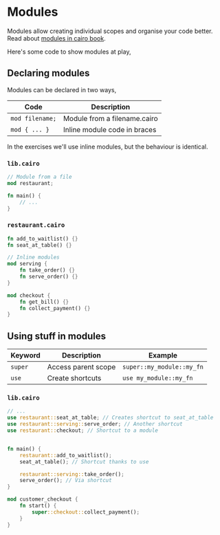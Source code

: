# Modules

Modules allow creating individual scopes and organise your code better. Read about [modules in cairo book](https://cairo-book.github.io/ch06-02-defining-modules-to-control-scope.html).

Here's some code to show modules at play,

## Declaring modules

Modules can be declared in two ways,

| Code            | Description                  |
| --------------- | ---------------------------- |
| `mod filename;` | Module from a filename.cairo |
| `mod { ... }`   | Inline module code in braces |

In the exercises we'll use inline modules, but the behaviour is identical.

### `lib.cairo`

```rust
// Module from a file
mod restaurant;

fn main() {
	// ...
}
```

### `restaurant.cairo`

```rust
fn add_to_waitlist() {}
fn seat_at_table() {}

// Inline modules
mod serving {
    fn take_order() {}
    fn serve_order() {}
}

mod checkout {
    fn get_bill() {}
    fn collect_payment() {}
}
```

## Using stuff in modules

| Keyword | Description         | Example                   |
| ------- | ------------------- | ------------------------- |
| `super` | Access parent scope | `super::my_module::my_fn` |
| `use`   | Create shortcuts    | `use my_module::my_fn`    |

### `lib.cairo`

```rust
// ...
use restaurant::seat_at_table; // Creates shortcut to seat_at_table
use restaurant::serving::serve_order; // Another shortcut
use restaurant::checkout; // Shortcut to a module


fn main() {
	restaurant::add_to_waitlist();
	seat_at_table(); // Shortcut thanks to use

	restaurant::serving::take_order();
	serve_order(); // Via shortcut
}

mod customer_checkout {
	fn start() {
		super::checkout::collect_payment();
	}
}
```
